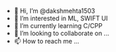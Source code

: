 - 👋 Hi, I’m @dakshmehta1503
- 👀 I’m interested in ML, SWIFT UI
- 🌱 I’m currently learning C/CPP
- 💞️ I’m looking to collaborate on ...
- 📫 How to reach me ...

<!---
dakshmehta1503/dakshmehta1503 is a ✨ special ✨ repository because its `README.md` (this file) appears on your GitHub profile.
You can click the Preview link to take a look at your changes.
--->

